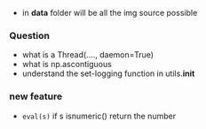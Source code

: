 - in **data** folder will be all the img source possible


### Question
- what is a Thread(...., daemon=True)
- what is np.ascontiguous
- understand the set-logging function in utils.__init__

### new feature

- `eval(s)` if s isnumeric() return the number 
